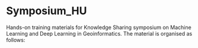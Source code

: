 # Symposium_HU
Hands-on training materials for Knowledge Sharing symposium on Machine Learning and Deep Learning in Geoinformatics.
The material is organised as follows:
